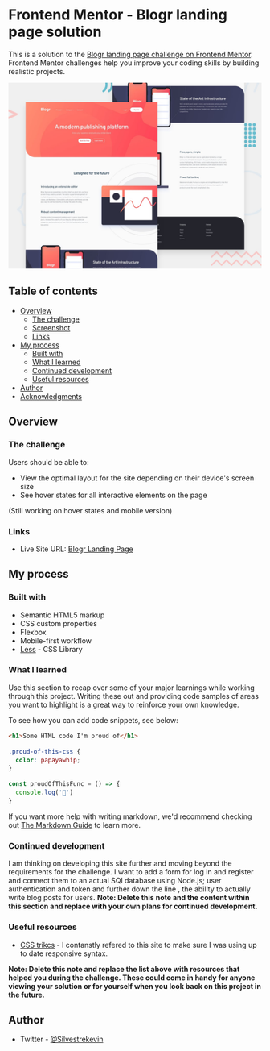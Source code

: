 # Frontend Mentor - Blogr landing page solution

This is a solution to the [Blogr landing page challenge on Frontend Mentor](https://www.frontendmentor.io/challenges/blogr-landing-page-EX2RLAApP). Frontend Mentor challenges help you improve your coding skills by building realistic projects. 

![Preview of Design file for Desktop](./design/desktop-preview.jpg)

## Table of contents

- [Overview](#overview)
  - [The challenge](#the-challenge)
  - [Screenshot](#screenshot)
  - [Links](#links)
- [My process](#my-process)
  - [Built with](#built-with)
  - [What I learned](#what-i-learned)
  - [Continued development](#continued-development)
  - [Useful resources](#useful-resources)
- [Author](#author)
- [Acknowledgments](#acknowledgments)


## Overview

### The challenge

Users should be able to:

- View the optimal layout for the site depending on their device's screen size
- See hover states for all interactive elements on the page

(Still working on hover states and mobile version)

### Links


- Live Site URL: [Blogr Landing Page](https://silvodesigns.github.io/Blog-Landing-Page/)

## My process

### Built with

- Semantic HTML5 markup
- CSS custom properties
- Flexbox
- Mobile-first workflow
- [Less](http://lesscss.org/) - CSS Library


### What I learned

Use this section to recap over some of your major learnings while working through this project. Writing these out and providing code samples of areas you want to highlight is a great way to reinforce your own knowledge.

To see how you can add code snippets, see below:

```html
<h1>Some HTML code I'm proud of</h1>
```
```css
.proud-of-this-css {
  color: papayawhip;
}
```
```js
const proudOfThisFunc = () => {
  console.log('🎉')
}
```

If you want more help with writing markdown, we'd recommend checking out [The Markdown Guide](https://www.markdownguide.org/) to learn more.


### Continued development
I am thinking on developing this site further and moving beyond the requirements for the challenge. I want to add a form for log in and register and connect them to an actual SQl database using Node.js; user authentication and token and further down the line , the ability to actually write blog posts for users.
**Note: Delete this note and the content within this section and replace with your own plans for continued development.**

### Useful resources

- [CSS trikcs](https://css-tricks.com/snippets/css/a-guide-to-flexbox/) - I contanstly refered to this site to make sure I was using up to date responsive syntax.

**Note: Delete this note and replace the list above with resources that helped you during the challenge. These could come in handy for anyone viewing your solution or for yourself when you look back on this project in the future.**

## Author

- Twitter - [@Silvestrekevin](https://twitter.com/SilvestreKevin)




